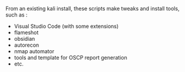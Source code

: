 From an existing kali install, these scripts make tweaks and install tools, such as :
- Visual Studio Code (with some extensions)
- flameshot
- obsidian
- autorecon
- nmap automator
- tools and template for OSCP report generation
- etc.
